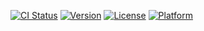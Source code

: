[![CI Status](http://img.shields.io/travis/dpostigo/andea.svg?style=flat)](https://travis-ci.org/dpostigo/andea)
[![Version](https://img.shields.io/cocoapods/v/andea.svg?style=flat)](http://cocoapods.org/pods/andea)
[![License](https://img.shields.io/cocoapods/l/andea.svg?style=flat)](http://cocoapods.org/pods/andea)
[![Platform](https://img.shields.io/cocoapods/p/andea.svg?style=flat)](http://cocoapods.org/pods/andea)
